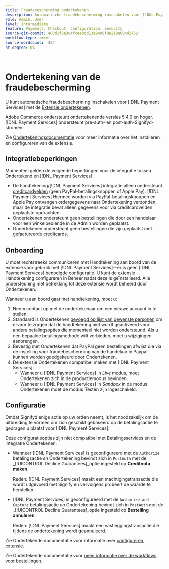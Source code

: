 ```yaml
---
title: Fraudebescherming ondertekenen
description: Automatische fraudebescherming inschakelen voor [!DNL Payment Services] met handtekening.
role: Admin, User
level: Intermediate
feature: Payments, Checkout, Configuration, Security
source-git-commit: 400d1f8a384fceebcd13e9496f8e218e694d2752
workflow-type: tm+mt
source-wordcount: '434'
ht-degree: 0%

---
```



# Ondertekening van de fraudebescherming

U kunt automatische fraudebescherming inschakelen voor [!DNL Payment Services] met de [Extensie ondertekenen](https://commercemarketplace.adobe.com/signifyd-module-connect.html).

Adobe Commerce ondersteunt ondertekenende versies 5.4.0 en hoger. [!DNL Payment Services] ondersteunt pre-auth- en post-auth-Signifyd-stromen.

Zie [Ondertekeningsdocumentatie](https://community.signifyd.com/support/s/article/magento-2-extension-install-guide?language=en_US#downloadandinstallingmagento2extension) voor meer informatie over het installeren en configureren van de extensie.

## Integratiebeperkingen

Momenteel gelden de volgende beperkingen voor de integratie tussen Ondertekend en [!DNL Payment Services]:

* De handtekening/[!DNL Payment Services] integratie alleen ondersteunt [creditcardvelden](../payment-services/payments-options.md#credit-card-fields) (geen PayPal-betalingsknoppen of Apple Pay). [!DNL Payment Services] Hiermee worden via PayPal-betalingsknoppen en Apple Pay ontvangen ordergegevens naar Ondertekening verzonden, maar de integratie bevat alleen gegevens voor via creditcardvelden geplaatste opdrachten.
* Ondertekenen ondersteunt geen bestellingen die door een handelaar voor een winkelbediende in de Admin worden geplaatst.
* Ondertekenen ondersteunt geen bestellingen die zijn geplaatst met [gefactureerde creditcards](../payment-services/vaulting.md).

## Onboarding

U moet rechtstreeks communiceren met Handtekening aan boord van de extensie voor gebruik met [!DNL Payment Services]—er is geen [!DNL Payment Services] benodigde configuratie. U kunt de extensie Handtekening configureren in Beheer nadat deze is geïnstalleerd. Alle ondersteuning met betrekking tot deze extensie wordt beheerd door Ondertekenen.

Wanneer u aan boord gaat met handtekening, moet u:

1. Neem contact op met de ondertekenaar om een nieuwe account in te stellen.
1. Standaard is Ondertekenen [gevoegd op lijst van gewenste personen](https://github.com/signifyd/magento2/blob/main/docs/RESTRICT-PAYMENTS.md) om ervoor te zorgen dat de handtekening niet wordt geactiveerd voor andere betalingsopties die momenteel niet worden ondersteund. Als u een bepaalde betalingsmethode wilt verbieden, moet u wijzigingen aanbrengen.
1. Bevestig met Ondertekenen dat PayPal geen bestellingen afwijst die via de instelling voor fraudebescherming van de handelaar in Paypal kunnen worden goedgekeurd door Ondertekenen.
1. De extensie Ondertekenen compatibel maken met [!DNL Payment Services]:
   * Wanneer u [!DNL Payment Services] in _Live_ modus, moet Ondertekenen zich in de productiemodus bevinden.
   * Wanneer u [!DNL Payment Services] in _Sandbox_ in de modus Ondertekenen moet de modus Testen zijn ingeschakeld.

## Configuratie

Omdat Signifyd enige actie op uw orden neemt, is het noodzakelijk om de uitbreiding te vormen om zich geschikt gebaseerd op de betalingsactie te gedragen u plaatst voor [!DNL Payment Services].

Deze configuratieopties zijn niet compatibel met Betalingsservices en de integratie Ondertekenen:

* Wanneer [!DNL Payment Services] is geconfigureerd met de `Authorize` betalingsactie _en_ Ondertekening bevindt zich in `PostAuth` met de _[!UICONTROL Decline Guarantees]_optie ingesteld op **Creditnota maken**.

  Reden: [!DNL Payment Services] maakt een machtigingstransactie die wordt uitgevoerd met Signify en vervolgens probeert de waarde te herstellen.


* [!DNL Payment Services] is geconfigureerd met de `Authorize and Capture` betalingsactie _en_ Ondertekening bevindt zich in `PostAuth` met de _[!UICONTROL Decline Guarantees]_optie ingesteld op **Bestelling annuleren**.

  Reden: [!DNL Payment Services] maakt een vastleggingstransactie die tijdens de ondertekening wordt geannuleerd.


Zie Ondertekende documentatie voor informatie over [configureren, extensie](https://community.signifyd.com/support/s/article/magento-2-extension-install-guide?language=en_US#configuringmagento2extension).

Zie Ondertekende documentatie voor [meer informatie over de workflows voor bestellingen](https://community.signifyd.com/support/s/article/magento-2-extension-install-guide?language=en_US#howmagento2works).
